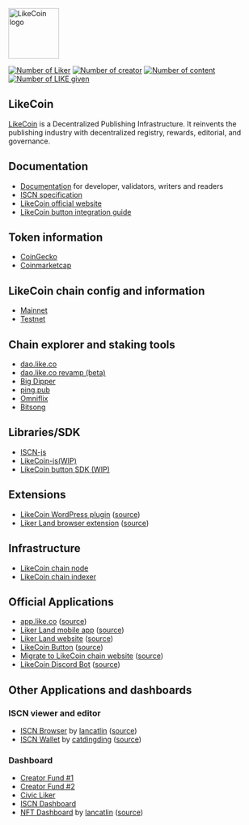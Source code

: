 <p><a href="https://like.co" target="_blank" rel="noopener noreferrer"><img width="100" src="https://like.co/logo.png" alt="LikeCoin logo"></a></p>

[![Number of Liker](https://static.like.co/badge/stats/liker.svg)](https://like.co/)
[![Number of creator](https://static.like.co/badge/stats/creator.svg)](https://like.co/)
[![Number of content](https://static.like.co/badge/stats/content.svg)](https://like.co/)
[![Number of LIKE given](https://static.like.co/badge/stats/LIKE.svg)](https://like.co/)

## LikeCoin

[LikeCoin](https://like.co) is a Decentralized Publishing Infrastructure. It reinvents the publishing industry with decentralized registry, rewards, editorial, and governance.

## Documentation

- [Documentation](https://docs.like.co) for developer, validators, writers and readers
- [ISCN specification](https://iscn.io)
- [LikeCoin official website](https://like.co)
- [LikeCoin button integration guide](https://github.com/likecoin/LikeCoinButton-integration)

## Token information

- [CoinGecko](https://www.coingecko.com/en/coins/likecoin)
- [Coinmarketcap](https://coinmarketcap.com/currencies/likecoin/)

## LikeCoin chain config and information

- [Mainnet](https://github.com/likecoin/mainnet)
- [Testnet](https://github.com/likecoin/testnet)

## Chain explorer and staking tools

- [dao.like.co](https://dao.like.co/)
- [dao.like.co revamp (beta)](https://dao-beta.like.co/)
- [Big Dipper](https://likecoin.bigdipper.live/)
- [ping.pub](https://ping.pub/likecoin)
- [Omniflix](https://likecoin.omniflix.co/)
- [Bitsong](https://wallet.bitsong.io/)

## Libraries/SDK

- [ISCN-js](https://github.com/likecoin/iscn-js)
- [LikeCoin-js(WIP)](https://github.com/likecoin/likecoin-js)
- [LikeCoin button SDK (WIP)](https://github.com/likecoin/likecoin-button-sdk)

## Extensions

- [LikeCoin WordPress plugin](https://wordpress.org/plugins/likecoin/) ([source](https://github.com/likecoin/likecoin-wordpress))
- [Liker Land browser extension](https://chrome.google.com/webstore/detail/liker-land/cjjcemdmkddjbofomfgjedpiifpgkjhe) ([source](https://github.com/likecoin/liker-land-browser-extension))

## Infrastructure

- [LikeCoin chain node](https://github.com/likecoin/likecoin-chain)
- [LikeCoin chain indexer](https://github.com/likecoin/likecoin-chain-tx-indexer)

## Official Applications

- [app.like.co](https://app.like.co) ([source](https://github.com/likecoin/app-like-co))
- [Liker Land mobile app](https://liker.land/getapp) ([source](https://github.com/likecoin/likecoin-app))
- [Liker Land website](https://liker.land) ([source](https://github.com/likecoin/liker-land))
- [LikeCoin Button](https://button.like.co) ([source](https://github.com/likecoin/likecoin-button))
- [Migrate to LikeCoin chain website](https://migration.like.co) ([source](https://github.com/likecoin/migrate-to-likecoin-chain))
- [LikeCoin Discord Bot](https://discord.com/api/oauth2/authorize?client_id=968159446381522966&permissions=2048&scope=bot%20applications.commands) ([source](https://github.com/likecoin/likecoin-discord-bot/))

## Other Applications and dashboards

### ISCN viewer and editor
- [ISCN Browser](https://iscn.wancat.cc) by [lancatlin](https://github.com/lancatlin) ([source](https://github.com/likecoin/iscn-browser))
- [ISCN Wallet](http://iscn.catding.tw) by [catdingding](https://github.com/catdingding) ([source](https://github.com/catdingding/iscn-wallet))

### Dashboard
- [Creator Fund #1](https://matters.news/@baoshin/261595)
- [Creator Fund #2](https://matters.news/@baoshin/250889)
- [Civic Liker](https://matters.news/@baoshin/244957)
- [ISCN Dashboard](https://datastudio.google.com/u/0/reporting/cdd29e11-db72-4336-b0c1-9e92a82614fb/page/AbpZC)
- [NFT Dashboard](https://likecoin.github.io/likecoin-nft-dashboard/) by [lancatlin](https://github.com/lancatlin) ([source](https://github.com/likecoin/likecoin-nft-dashboard))
